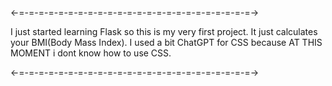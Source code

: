 <-=-=-=-=-=-=-=-=-=-=-=-=-=-=-=-=-=-=-=-=-=-=-=-=->

I just started learning Flask so this is my very first project.
It just calculates your BMI(Body Mass Index).
I used a bit ChatGPT for CSS because AT THIS MOMENT i dont know how to use CSS.

<-=-=-=-=-=-=-=-=-=-=-=-=-=-=-=-=-=-=-=-=-=-=-=-=->
